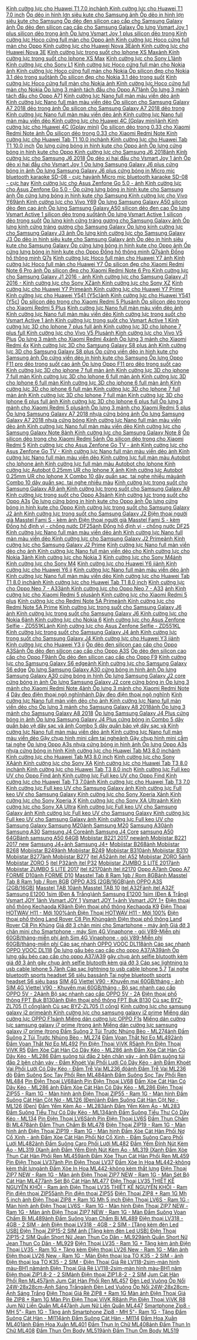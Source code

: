  [Kính cường lực cho Huawei T1 7.0 inch](https://xasaxa.com/v1/pd/mieng-dan-man-hinh-dien-thoai-kinh-cuong-luc-cho-huawei-t1-70-inch/14014)[ảnh Kính cường lực cho Huawei T1 7.0 inch](https://xasaxa.com/v1/storage/mieng-dan-man-hinh-dien-thoai/kinh-cuong-luc-cho-huawei-t1-70-inch.jpg) [Ốp dẻo in hình lợn siêu kute cho Samsung ](https://xasaxa.com/v1/pd/op-lung-bao-da-dien-thoai-op-deo-in-hinh-lon-sieu-kute-cho-samsung/14013)[ảnh Ốp dẻo in hình lợn siêu kute cho Samsung ](https://xasaxa.com/v1/storage/op-lung-bao-da-dien-thoai/op-deo-in-hinh-lon-sieu-kute-cho-samsung.jpg) [Ốp dẻo đen silicon cao cấp cho Samsung Galaxy ](https://xasaxa.com/v1/pd/op-lung-bao-da-dien-thoai-op-deo-den-silicon-cao-cap-cho-samsung-galaxy/14012)[ảnh Ốp dẻo đen silicon cao cấp cho Samsung Galaxy ](https://xasaxa.com/v1/storage/op-lung-bao-da-dien-thoai/op-deo-den-silicon-cao-cap-cho-samsung-galaxy.jpg) [Ốp lưng Vsmart Joy 1 plus silicon dẻo trong ](https://xasaxa.com/v1/pd/op-lung-bao-da-dien-thoai-op-lung-vsmart-joy-1-plus-silicon-deo-trong/14011)[ảnh Ốp lưng Vsmart Joy 1 plus silicon dẻo trong ](https://xasaxa.com/v1/storage/op-lung-bao-da-dien-thoai/op-lung-vsmart-joy-1-plus-silicon-deo-trong.jpg) [Kính cường lực Hoco cứng full màn cho Oppo ](https://xasaxa.com/v1/pd/mieng-dan-man-hinh-dien-thoai-kinh-cuong-luc-hoco-cung-full-man-cho-oppo/14010)[ảnh Kính cường lực Hoco cứng full màn cho Oppo ](https://xasaxa.com/v1/storage/mieng-dan-man-hinh-dien-thoai/kinh-cuong-luc-hoco-cung-full-man-cho-oppo.jpg) [Kính cường lực cho Huawei Nova 3E](https://xasaxa.com/v1/pd/mieng-dan-man-hinh-dien-thoai-kinh-cuong-luc-cho-huawei-nova-3e/14009)[ảnh Kính cường lực cho Huawei Nova 3E](https://xasaxa.com/v1/storage/mieng-dan-man-hinh-dien-thoai/kinh-cuong-luc-cho-huawei-nova-3e.jpg) [Kính cường lực trong suốt cho Iphone XS Max](https://xasaxa.com/v1/pd/mieng-dan-man-hinh-dien-thoai-kinh-cuong-luc-trong-suot-cho-iphone-xs-max/14008)[ảnh Kính cường lực trong suốt cho Iphone XS Max](https://xasaxa.com/v1/storage/mieng-dan-man-hinh-dien-thoai/kinh-cuong-luc-trong-suot-cho-iphone-xs-max.jpg) [Kính cường lực cho Sony L1](https://xasaxa.com/v1/pd/mieng-dan-man-hinh-dien-thoai-kinh-cuong-luc-cho-sony-l1/14007)[ảnh Kính cường lực cho Sony L1](https://xasaxa.com/v1/storage/mieng-dan-man-hinh-dien-thoai/kinh-cuong-luc-cho-sony-l1.jpg) [Kính cường lực Hoco cứng full màn cho Nokia ](https://xasaxa.com/v1/pd/mieng-dan-man-hinh-dien-thoai-kinh-cuong-luc-hoco-cung-full-man-cho-nokia/14006)[ảnh Kính cường lực Hoco cứng full màn cho Nokia ](https://xasaxa.com/v1/storage/mieng-dan-man-hinh-dien-thoai/jtYD_kinh-cuong-luc-hoco-cung-full-man-cho-nokia.jpg) [Ốp silicon đẹp cho Nokia 3.1 dẻo trong suốt](https://xasaxa.com/v1/pd/op-lung-bao-da-dien-thoai-op-silicon-dep-cho-nokia-31-deo-trong-suot/14005)[ảnh Ốp silicon đẹp cho Nokia 3.1 dẻo trong suốt](https://xasaxa.com/v1/storage/op-lung-bao-da-dien-thoai/op-silicon-dep-cho-nokia-31-deo-trong-suot.jpg) [Kính cường lực Hoco cứng full màn cho Nokia ](https://xasaxa.com/v1/pd/mieng-dan-man-hinh-dien-thoai-kinh-cuong-luc-hoco-cung-full-man-cho-nokia/14004)[ảnh Kính cường lực Hoco cứng full màn cho Nokia ](https://xasaxa.com/v1/storage/mieng-dan-man-hinh-dien-thoai/kinh-cuong-luc-hoco-cung-full-man-cho-nokia.jpg) [Ốp lưng 3 mảnh tách đầu cho Oppo A71](https://xasaxa.com/v1/pd/op-lung-bao-da-dien-thoai-op-lung-3-manh-tach-dau-cho-oppo-a71/14003)[ảnh Ốp lưng 3 mảnh tách đầu cho Oppo A71](https://xasaxa.com/v1/storage/op-lung-bao-da-dien-thoai/op-lung-3-manh-tach-dau-cho-oppo-a71.jpg) [Kính cường lực Nano full màn màu viền dẻo ](https://xasaxa.com/v1/pd/mieng-dan-man-hinh-dien-thoai-kinh-cuong-luc-nano-full-man-mau-vien-deo/14002)[ảnh Kính cường lực Nano full màn màu viền dẻo ](https://xasaxa.com/v1/storage/mieng-dan-man-hinh-dien-thoai/rSZm_kinh-cuong-luc-nano-full-man-mau-vien-deo.jpg) [Ốp silicon cho Samsung Galaxy A7 2018 dẻo trong ](https://xasaxa.com/v1/pd/op-lung-bao-da-dien-thoai-op-silicon-cho-samsung-galaxy-a7-2018-deo-trong/14001)[ảnh Ốp silicon cho Samsung Galaxy A7 2018 dẻo trong ](https://xasaxa.com/v1/storage/op-lung-bao-da-dien-thoai/op-silicon-cho-samsung-galaxy-a7-2018-deo-trong.jpg) [Kính cường lực Nano full màn màu viền dẻo ](https://xasaxa.com/v1/pd/mieng-dan-man-hinh-dien-thoai-kinh-cuong-luc-nano-full-man-mau-vien-deo/14000)[ảnh Kính cường lực Nano full màn màu viền dẻo ](https://xasaxa.com/v1/storage/mieng-dan-man-hinh-dien-thoai/LEoY_kinh-cuong-luc-nano-full-man-mau-vien-deo.jpg) [Kính cường lực cho Huawei 4C (Gplay mini)](https://xasaxa.com/v1/pd/mieng-dan-man-hinh-dien-thoai-kinh-cuong-luc-cho-huawei-4c-gplay-mini/13999)[ảnh Kính cường lực cho Huawei 4C (Gplay mini)](https://xasaxa.com/v1/storage/mieng-dan-man-hinh-dien-thoai/kinh-cuong-luc-cho-huawei-4c-gplay-mini.jpg) [Ốp silicon dẻo trong 0.33 cho Xiaomi Redmi Note ](https://xasaxa.com/v1/pd/op-lung-bao-da-dien-thoai-op-silicon-deo-trong-033-cho-xiaomi-redmi-note/13998)[ảnh Ốp silicon dẻo trong 0.33 cho Xiaomi Redmi Note ](https://xasaxa.com/v1/storage/op-lung-bao-da-dien-thoai/op-silicon-deo-trong-033-cho-xiaomi-redmi-note.jpg) [Kính cường lực cho Huawei Tab T1 10.0 inch](https://xasaxa.com/v1/pd/mieng-dan-man-hinh-dien-thoai-kinh-cuong-luc-cho-huawei-tab-t1-100-inch/13997)[ảnh Kính cường lực cho Huawei Tab T1 10.0 inch](https://xasaxa.com/v1/storage/mieng-dan-man-hinh-dien-thoai/kinh-cuong-luc-cho-huawei-tab-t1-100-inch.jpg) [Ốp lưng cứng bóng in hình kute cho Oppo ](https://xasaxa.com/v1/pd/op-lung-bao-da-dien-thoai-op-lung-cung-bong-in-hinh-kute-cho-oppo/13996)[ảnh Ốp lưng cứng bóng in hình kute cho Oppo ](https://xasaxa.com/v1/storage/op-lung-bao-da-dien-thoai/Fp4t_op-lung-cung-bong-in-hinh-kute-cho-oppo.jpg) [Kính cường lực cho Samsung J6 2018](https://xasaxa.com/v1/pd/mieng-dan-man-hinh-dien-thoai-kinh-cuong-luc-cho-samsung-j6-2018/13995)[ảnh Kính cường lực cho Samsung J6 2018](https://xasaxa.com/v1/storage/mieng-dan-man-hinh-dien-thoai/kinh-cuong-luc-cho-samsung-j6-2018.jpg) [Ốp dẻo xi hai đầu cho Vsmart Joy 1 ](https://xasaxa.com/v1/pd/op-lung-bao-da-dien-thoai-op-deo-xi-hai-dau-cho-vsmart-joy-1/13994)[ảnh Ốp dẻo xi hai đầu cho Vsmart Joy 1 ](https://xasaxa.com/v1/storage/op-lung-bao-da-dien-thoai/op-deo-xi-hai-dau-cho-vsmart-joy-1.jpg) [Ốp lưng Samsung Galaxy J6 plus cứng bóng in ](https://xasaxa.com/v1/pd/op-lung-bao-da-dien-thoai-op-lung-samsung-galaxy-j6-plus-cung-bong-in/13993)[ảnh Ốp lưng Samsung Galaxy J6 plus cứng bóng in ](https://xasaxa.com/v1/storage/op-lung-bao-da-dien-thoai/op-lung-samsung-galaxy-j6-plus-cung-bong-in.jpg) [Micro mic bluetooth karaoke SD-08 - cực hay](https://xasaxa.com/v1/pd/micro-micro-mic-bluetooth-karaoke-sd-08-cuc-hay/13992)[ảnh Micro mic bluetooth karaoke SD-08 - cực hay](https://xasaxa.com/v1/storage/micro-phones/micro-mic-bluetooth-karaoke-sd-08-cuc-hay.jpg) [Kính cường lực cho Asus Zenfone Go 5.0 - ](https://xasaxa.com/v1/pd/mieng-dan-man-hinh-dien-thoai-kinh-cuong-luc-cho-asus-zenfone-go-50/13991)[ảnh Kính cường lực cho Asus Zenfone Go 5.0 - ](https://xasaxa.com/v1/storage/mieng-dan-man-hinh-dien-thoai/kinh-cuong-luc-cho-asus-zenfone-go-50.jpg) [Ốp cứng lưng bóng in hình kute cho Samsung ](https://xasaxa.com/v1/pd/op-lung-bao-da-dien-thoai-op-cung-lung-bong-in-hinh-kute-cho-samsung/13990)[ảnh Ốp cứng lưng bóng in hình kute cho Samsung ](https://xasaxa.com/v1/storage/op-lung-bao-da-dien-thoai/op-cung-lung-bong-in-hinh-kute-cho-samsung.jpg) [Kính cường lực cho Vivo Y69](https://xasaxa.com/v1/pd/mieng-dan-man-hinh-dien-thoai-kinh-cuong-luc-cho-vivo-y69/13989)[ảnh Kính cường lực cho Vivo Y69](https://xasaxa.com/v1/storage/mieng-dan-man-hinh-dien-thoai/kinh-cuong-luc-cho-vivo-y69.jpg) [Ốp lưng Samsung Galaxy A50 silicon dẻo đen cao ](https://xasaxa.com/v1/pd/op-lung-bao-da-dien-thoai-op-lung-samsung-galaxy-a50-silicon-deo-den-cao/13988)[ảnh Ốp lưng Samsung Galaxy A50 silicon dẻo đen cao ](https://xasaxa.com/v1/storage/op-lung-bao-da-dien-thoai/op-lung-samsung-galaxy-a50-silicon-deo-den-cao.jpg) [Ốp lưng Vsmart Active 1 silicon dẻo trong suốt](https://xasaxa.com/v1/pd/op-lung-bao-da-dien-thoai-op-lung-vsmart-active-1-silicon-deo-trong-suot/13987)[ảnh Ốp lưng Vsmart Active 1 silicon dẻo trong suốt](https://xasaxa.com/v1/storage/op-lung-bao-da-dien-thoai/op-lung-vsmart-active-1-silicon-deo-trong-suot.jpg) [Ốp lưng kính cứng tráng gương cho Samsung Galaxy ](https://xasaxa.com/v1/pd/op-lung-bao-da-dien-thoai-op-lung-kinh-cung-trang-guong-cho-samsung-galaxy/13986)[ảnh Ốp lưng kính cứng tráng gương cho Samsung Galaxy ](https://xasaxa.com/v1/storage/op-lung-bao-da-dien-thoai/op-lung-kinh-cung-trang-guong-cho-samsung-galaxy.jpg) [Ốp lưng kính cường lực cho Samsung Galaxy J3 ](https://xasaxa.com/v1/pd/op-lung-bao-da-dien-thoai-op-lung-kinh-cuong-luc-cho-samsung-galaxy-j3/13985)[ảnh Ốp lưng kính cường lực cho Samsung Galaxy J3 ](https://xasaxa.com/v1/storage/op-lung-bao-da-dien-thoai/op-lung-kinh-cuong-luc-cho-samsung-galaxy-j3.jpg) [Ốp dẻo in hình siêu kute cho Samsung Galaxy ](https://xasaxa.com/v1/pd/op-lung-bao-da-dien-thoai-op-deo-in-hinh-sieu-kute-cho-samsung-galaxy/13984)[ảnh Ốp dẻo in hình siêu kute cho Samsung Galaxy ](https://xasaxa.com/v1/storage/op-lung-bao-da-dien-thoai/op-deo-in-hinh-sieu-kute-cho-samsung-galaxy.jpg) [Ốp cứng lưng bóng in hình kute cho Oppo ](https://xasaxa.com/v1/pd/op-lung-bao-da-dien-thoai-op-cung-lung-bong-in-hinh-kute-cho-oppo/13983)[ảnh Ốp cứng lưng bóng in hình kute cho Oppo ](https://xasaxa.com/v1/storage/op-lung-bao-da-dien-thoai/op-cung-lung-bong-in-hinh-kute-cho-oppo.jpg) [Đồng hồ thông minh Q7s](https://xasaxa.com/v1/pd/day-deo-dong-ho-thong-minh-q7s/13982)[ảnh Đồng hồ thông minh Q7s](https://xasaxa.com/v1/storage/day-deo-dong-ho-thong-minh/dong-ho-thong-minh-q7s.jpg) [Kính cường lực Hoco full màn cho Huawei Y7 ](https://xasaxa.com/v1/pd/mieng-dan-man-hinh-dien-thoai-kinh-cuong-luc-hoco-full-man-cho-huawei-y7/13981)[ảnh Kính cường lực Hoco full màn cho Huawei Y7 ](https://xasaxa.com/v1/storage/mieng-dan-man-hinh-dien-thoai/kinh-cuong-luc-hoco-full-man-cho-huawei-y7.jpg) [Ốp silicon đẹp cho Xiaomi Redmi Note 6 Pro ](https://xasaxa.com/v1/pd/op-lung-bao-da-dien-thoai-op-silicon-dep-cho-xiaomi-redmi-note-6-pro/13980)[ảnh Ốp silicon đẹp cho Xiaomi Redmi Note 6 Pro ](https://xasaxa.com/v1/storage/op-lung-bao-da-dien-thoai/op-silicon-dep-cho-xiaomi-redmi-note-6-pro.jpg) [Kính cường lực cho Samsung Galaxy J1 2016 - ](https://xasaxa.com/v1/pd/mieng-dan-man-hinh-dien-thoai-kinh-cuong-luc-cho-samsung-galaxy-j1-2016/13979)[ảnh Kính cường lực cho Samsung Galaxy J1 2016 - ](https://xasaxa.com/v1/storage/mieng-dan-man-hinh-dien-thoai/kinh-cuong-luc-cho-samsung-galaxy-j1-2016.jpg) [Kính cường lực cho Sony XZ](https://xasaxa.com/v1/pd/mieng-dan-man-hinh-dien-thoai-kinh-cuong-luc-cho-sony-xz/13978)[ảnh Kính cường lực cho Sony XZ](https://xasaxa.com/v1/storage/mieng-dan-man-hinh-dien-thoai/kinh-cuong-luc-cho-sony-xz.jpg) [Kính cường lực cho Huawei Y7 Prime](https://xasaxa.com/v1/pd/mieng-dan-man-hinh-dien-thoai-kinh-cuong-luc-cho-huawei-y7-prime/13977)[ảnh Kính cường lực cho Huawei Y7 Prime](https://xasaxa.com/v1/storage/mieng-dan-man-hinh-dien-thoai/kinh-cuong-luc-cho-huawei-y7-prime.jpg) [Kính cường lực cho Huawei Y541 (Y5c)](https://xasaxa.com/v1/pd/mieng-dan-man-hinh-dien-thoai-kinh-cuong-luc-cho-huawei-y541-y5c/13976)[ảnh Kính cường lực cho Huawei Y541 (Y5c)](https://xasaxa.com/v1/storage/mieng-dan-man-hinh-dien-thoai/kinh-cuong-luc-cho-huawei-y541-y5c.jpg) [Ốp silicon dẻo trong cho Xiaomi Redmi 5 Plus](https://xasaxa.com/v1/pd/op-lung-bao-da-dien-thoai-op-silicon-deo-trong-cho-xiaomi-redmi-5-plus/13975)[ảnh Ốp silicon dẻo trong cho Xiaomi Redmi 5 Plus](https://xasaxa.com/v1/storage/op-lung-bao-da-dien-thoai/op-silicon-deo-trong-cho-xiaomi-redmi-5-plus.jpg) [Kính cường lực Nano full màn màu viền dẻo ](https://xasaxa.com/v1/pd/mieng-dan-man-hinh-dien-thoai-kinh-cuong-luc-nano-full-man-mau-vien-deo/13974)[ảnh Kính cường lực Nano full màn màu viền dẻo ](https://xasaxa.com/v1/storage/mieng-dan-man-hinh-dien-thoai/ZeFy_kinh-cuong-luc-nano-full-man-mau-vien-deo.jpg) [Kính cường lực trong suốt cho Vsmart Active 1 ](https://xasaxa.com/v1/pd/mieng-dan-man-hinh-dien-thoai-kinh-cuong-luc-trong-suot-cho-vsmart-active-1/13973)[ảnh Kính cường lực trong suốt cho Vsmart Active 1 ](https://xasaxa.com/v1/storage/mieng-dan-man-hinh-dien-thoai/kinh-cuong-luc-trong-suot-cho-vsmart-active-1.jpg) [Kính cường lực 3D cho Iphone 7 plus full ](https://xasaxa.com/v1/pd/mieng-dan-man-hinh-dien-thoai-kinh-cuong-luc-3d-cho-iphone-7-plus-full/13972)[ảnh Kính cường lực 3D cho Iphone 7 plus full ](https://xasaxa.com/v1/storage/mieng-dan-man-hinh-dien-thoai/kinh-cuong-luc-3d-cho-iphone-7-plus-full.jpg) [Kính cường lực cho Vivo V5 Plus](https://xasaxa.com/v1/pd/mieng-dan-man-hinh-dien-thoai-kinh-cuong-luc-cho-vivo-v5-plus/13971)[ảnh Kính cường lực cho Vivo V5 Plus](https://xasaxa.com/v1/storage/mieng-dan-man-hinh-dien-thoai/kinh-cuong-luc-cho-vivo-v5-plus.jpg) [Ốp lưng 3 mảnh cho Xiaomi Redmi 4x](https://xasaxa.com/v1/pd/op-lung-bao-da-dien-thoai-op-lung-3-manh-cho-xiaomi-redmi-4x/13970)[ảnh Ốp lưng 3 mảnh cho Xiaomi Redmi 4x](https://xasaxa.com/v1/storage/op-lung-bao-da-dien-thoai/op-lung-3-manh-cho-xiaomi-redmi-4x.jpg) [Kính cường lực 3D cho Samsung Galaxy S8 plus ](https://xasaxa.com/v1/pd/mieng-dan-man-hinh-dien-thoai-kinh-cuong-luc-3d-cho-samsung-galaxy-s8-plus/13969)[ảnh Kính cường lực 3D cho Samsung Galaxy S8 plus ](https://xasaxa.com/v1/storage/mieng-dan-man-hinh-dien-thoai/kinh-cuong-luc-3d-cho-samsung-galaxy-s8-plus.jpg) [Ốp cứng viền dẻo in hình kute cho Samsung ](https://xasaxa.com/v1/pd/op-lung-bao-da-dien-thoai-op-cung-vien-deo-in-hinh-kute-cho-samsung/13968)[ảnh Ốp cứng viền dẻo in hình kute cho Samsung ](https://xasaxa.com/v1/storage/op-lung-bao-da-dien-thoai/op-cung-vien-deo-in-hinh-kute-cho-samsung.jpg) [Ốp lưng Oppo F11 pro dẻo trong suốt cao ](https://xasaxa.com/v1/pd/op-lung-bao-da-dien-thoai-op-lung-oppo-f11-pro-deo-trong-suot-cao/13967)[ảnh Ốp lưng Oppo F11 pro dẻo trong suốt cao ](https://xasaxa.com/v1/storage/op-lung-bao-da-dien-thoai/op-lung-oppo-f11-pro-deo-trong-suot-cao.jpg) [Kính cường lực 3D cho iphone 7 full màn ](https://xasaxa.com/v1/pd/mieng-dan-man-hinh-dien-thoai-kinh-cuong-luc-3d-cho-iphone-7-full-man/13966)[ảnh Kính cường lực 3D cho iphone 7 full màn ](https://xasaxa.com/v1/storage/mieng-dan-man-hinh-dien-thoai/fbCw_kinh-cuong-luc-3d-cho-iphone-7-full-man.jpg) [Kính cường lực 3D cho Iphone 6 full màn ](https://xasaxa.com/v1/pd/mieng-dan-man-hinh-dien-thoai-kinh-cuong-luc-3d-cho-iphone-6-full-man/13965)[ảnh Kính cường lực 3D cho Iphone 6 full màn ](https://xasaxa.com/v1/storage/mieng-dan-man-hinh-dien-thoai/jDXR_kinh-cuong-luc-3d-cho-iphone-6-full-man.jpg) [Kính cường lực 3D cho iphone 6 full màn ](https://xasaxa.com/v1/pd/mieng-dan-man-hinh-dien-thoai-kinh-cuong-luc-3d-cho-iphone-6-full-man/13964)[ảnh Kính cường lực 3D cho iphone 6 full màn ](https://xasaxa.com/v1/storage/mieng-dan-man-hinh-dien-thoai/kinh-cuong-luc-3d-cho-iphone-6-full-man.jpg) [Kính cường lực 3D cho Iphone 7 full màn ](https://xasaxa.com/v1/pd/mieng-dan-man-hinh-dien-thoai-kinh-cuong-luc-3d-cho-iphone-7-full-man/13963)[ảnh Kính cường lực 3D cho Iphone 7 full màn ](https://xasaxa.com/v1/storage/mieng-dan-man-hinh-dien-thoai/kinh-cuong-luc-3d-cho-iphone-7-full-man.jpg) [Kính cường lực 3D cho Iphone 6 plus full ](https://xasaxa.com/v1/pd/mieng-dan-man-hinh-dien-thoai-kinh-cuong-luc-3d-cho-iphone-6-plus-full/13962)[ảnh Kính cường lực 3D cho Iphone 6 plus full ](https://xasaxa.com/v1/storage/mieng-dan-man-hinh-dien-thoai/kinh-cuong-luc-3d-cho-iphone-6-plus-full.jpg) [Ốp lưng 3 mảnh cho Xiaomi Redmi 5 plus](https://xasaxa.com/v1/pd/op-lung-bao-da-dien-thoai-op-lung-3-manh-cho-xiaomi-redmi-5-plus/13961)[ảnh Ốp lưng 3 mảnh cho Xiaomi Redmi 5 plus](https://xasaxa.com/v1/storage/op-lung-bao-da-dien-thoai/op-lung-3-manh-cho-xiaomi-redmi-5-plus.jpg) [Ốp lưng Samsung Galaxy A7 2018 nhựa cứng bóng ](https://xasaxa.com/v1/pd/op-lung-bao-da-dien-thoai-op-lung-samsung-galaxy-a7-2018-nhua-cung-bong/13960)[ảnh Ốp lưng Samsung Galaxy A7 2018 nhựa cứng bóng ](https://xasaxa.com/v1/storage/op-lung-bao-da-dien-thoai/op-lung-samsung-galaxy-a7-2018-nhua-cung-bong.jpg) [Kính cường lực Nano full màn màu viền dẻo ](https://xasaxa.com/v1/pd/mieng-dan-man-hinh-dien-thoai-kinh-cuong-luc-nano-full-man-mau-vien-deo/13959)[ảnh Kính cường lực Nano full màn màu viền dẻo ](https://xasaxa.com/v1/storage/mieng-dan-man-hinh-dien-thoai/6GI2_kinh-cuong-luc-nano-full-man-mau-vien-deo.jpg) [Kính cường lực cho Samsung Galaxy Note 8](https://xasaxa.com/v1/pd/mieng-dan-man-hinh-dien-thoai-kinh-cuong-luc-cho-samsung-galaxy-note-8/13958)[ảnh Kính cường lực cho Samsung Galaxy Note 8](https://xasaxa.com/v1/storage/mieng-dan-man-hinh-dien-thoai/kinh-cuong-luc-cho-samsung-galaxy-note-8.jpg) [Ốp silicon dẻo trong cho Xiaomi Redmi 5](https://xasaxa.com/v1/pd/op-lung-bao-da-dien-thoai-op-silicon-deo-trong-cho-xiaomi-redmi-5/13957)[ảnh Ốp silicon dẻo trong cho Xiaomi Redmi 5](https://xasaxa.com/v1/storage/op-lung-bao-da-dien-thoai/op-silicon-deo-trong-cho-xiaomi-redmi-5.jpg) [Kính cường lực cho Asus Zenfone Go TV - ](https://xasaxa.com/v1/pd/mieng-dan-man-hinh-dien-thoai-kinh-cuong-luc-cho-asus-zenfone-go-tv/13956)[ảnh Kính cường lực cho Asus Zenfone Go TV - ](https://xasaxa.com/v1/storage/mieng-dan-man-hinh-dien-thoai/kinh-cuong-luc-cho-asus-zenfone-go-tv.jpg) [Kính cường lực Nano full màn màu viền dẻo ](https://xasaxa.com/v1/pd/mieng-dan-man-hinh-dien-thoai-kinh-cuong-luc-nano-full-man-mau-vien-deo/13955)[ảnh Kính cường lực Nano full màn màu viền dẻo ](https://xasaxa.com/v1/storage/mieng-dan-man-hinh-dien-thoai/WBqh_kinh-cuong-luc-nano-full-man-mau-vien-deo.jpg) [Kính cường lực full màn màu Autobot cho Iphone ](https://xasaxa.com/v1/pd/mieng-dan-man-hinh-dien-thoai-kinh-cuong-luc-full-man-mau-autobot-cho-iphone/13954)[ảnh Kính cường lực full màn màu Autobot cho Iphone ](https://xasaxa.com/v1/storage/mieng-dan-man-hinh-dien-thoai/kinh-cuong-luc-full-man-mau-autobot-cho-iphone.jpg) [Kính cường lực Autobot 0.25mm UR cho Iphone X ](https://xasaxa.com/v1/pd/mieng-dan-man-hinh-dien-thoai-kinh-cuong-luc-autobot-025mm-ur-cho-iphone-x/13953)[ảnh Kính cường lực Autobot 0.25mm UR cho Iphone X ](https://xasaxa.com/v1/storage/mieng-dan-man-hinh-dien-thoai/kinh-cuong-luc-autobot-025mm-ur-cho-iphone-x.jpg) [Combo 10 dây quấn sạc, tai nghe nhiều màu](https://xasaxa.com/v1/pd/phu-kien-khac-combo-10-day-quan-sac-tai-nghe-nhieu-mau/13952)[ảnh Combo 10 dây quấn sạc, tai nghe nhiều màu](https://xasaxa.com/v1/storage/phu-kien-dien-thoai-khac/combo-10-day-quan-sac-tai-nghe-nhieu-mau.jpg) [Kính cường lực trong suốt cho Samsung Galaxy A9 ](https://xasaxa.com/v1/pd/mieng-dan-man-hinh-dien-thoai-kinh-cuong-luc-trong-suot-cho-samsung-galaxy-a9/13951)[ảnh Kính cường lực trong suốt cho Samsung Galaxy A9 ](https://xasaxa.com/v1/storage/mieng-dan-man-hinh-dien-thoai/kinh-cuong-luc-trong-suot-cho-samsung-galaxy-a9.jpg) [Kính cường lực trong suốt cho Oppo A3s](https://xasaxa.com/v1/pd/mieng-dan-man-hinh-dien-thoai-kinh-cuong-luc-trong-suot-cho-oppo-a3s/13950)[ảnh Kính cường lực trong suốt cho Oppo A3s](https://xasaxa.com/v1/storage/mieng-dan-man-hinh-dien-thoai/kinh-cuong-luc-trong-suot-cho-oppo-a3s.jpg) [Ốp lưng cứng bóng in hình kute cho Oppo ](https://xasaxa.com/v1/pd/op-lung-bao-da-dien-thoai-op-lung-cung-bong-in-hinh-kute-cho-oppo/13949)[ảnh Ốp lưng cứng bóng in hình kute cho Oppo ](https://xasaxa.com/v1/storage/op-lung-bao-da-dien-thoai/op-lung-cung-bong-in-hinh-kute-cho-oppo.jpg) [Kính cường lực trong suốt cho Samsung Galaxy J2 ](https://xasaxa.com/v1/pd/mieng-dan-man-hinh-dien-thoai-kinh-cuong-luc-trong-suot-cho-samsung-galaxy-j2/13948)[ảnh Kính cường lực trong suốt cho Samsung Galaxy J2 ](https://xasaxa.com/v1/storage/mieng-dan-man-hinh-dien-thoai/kinh-cuong-luc-trong-suot-cho-samsung-galaxy-j2.jpg) [Điện thoại người già Masstel Fami S - kèm ](https://xasaxa.com/v1/pd/dien-thoai-di-dong-dien-thoai-nguoi-gia-masstel-fami-s-kem/13947)[ảnh Điện thoại người già Masstel Fami S - kèm ](https://xasaxa.com/v1/storage/dien-thoai-di-dong/dien-thoai-nguoi-gia-masstel-fami-s-kem.jpg) [Đồng hồ định vị - chống nước DF25](https://xasaxa.com/v1/pd/day-deo-dong-ho-dinh-vi-chong-nuoc-df25/13946)[ảnh Đồng hồ định vị - chống nước DF25](https://xasaxa.com/v1/storage/day-deo-dong-ho-thong-minh/dong-ho-dinh-vi-chong-nuoc-df25.jpg) [Kính cường lực Nano full màn màu viền dẻo ](https://xasaxa.com/v1/pd/mieng-dan-man-hinh-dien-thoai-kinh-cuong-luc-nano-full-man-mau-vien-deo/13945)[ảnh Kính cường lực Nano full màn màu viền dẻo ](https://xasaxa.com/v1/storage/mieng-dan-man-hinh-dien-thoai/EmZz_kinh-cuong-luc-nano-full-man-mau-vien-deo.jpg) [Kính cường lực cho Samsung Galaxy J2 Prime](https://xasaxa.com/v1/pd/mieng-dan-man-hinh-dien-thoai-kinh-cuong-luc-cho-samsung-galaxy-j2-prime/13944)[ảnh Kính cường lực cho Samsung Galaxy J2 Prime](https://xasaxa.com/v1/storage/mieng-dan-man-hinh-dien-thoai/ZoQF_kinh-cuong-luc-cho-samsung-galaxy-j2-prime.jpg) [Kính cường lực Nano full màn viền dẻo cho ](https://xasaxa.com/v1/pd/mieng-dan-man-hinh-dien-thoai-kinh-cuong-luc-nano-full-man-vien-deo-cho/13943)[ảnh Kính cường lực Nano full màn viền dẻo cho ](https://xasaxa.com/v1/storage/mieng-dan-man-hinh-dien-thoai/5YbJ_kinh-cuong-luc-nano-full-man-vien-deo-cho.jpg) [Kính cường lực cho Nokia 3](https://xasaxa.com/v1/pd/mieng-dan-man-hinh-dien-thoai-kinh-cuong-luc-cho-nokia-3/13942)[ảnh Kính cường lực cho Nokia 3](https://xasaxa.com/v1/storage/mieng-dan-man-hinh-dien-thoai/kinh-cuong-luc-cho-nokia-3.jpg) [Kính cường lực cho Sony M4](https://xasaxa.com/v1/pd/mieng-dan-man-hinh-dien-thoai-kinh-cuong-luc-cho-sony-m4/13941)[ảnh Kính cường lực cho Sony M4](https://xasaxa.com/v1/storage/mieng-dan-man-hinh-dien-thoai/kinh-cuong-luc-cho-sony-m4.jpg) [Kính cường lực cho Huawei Y6 ii](https://xasaxa.com/v1/pd/mieng-dan-man-hinh-dien-thoai-kinh-cuong-luc-cho-huawei-y6-ii/13940)[ảnh Kính cường lực cho Huawei Y6 ii](https://xasaxa.com/v1/storage/mieng-dan-man-hinh-dien-thoai/kinh-cuong-luc-cho-huawei-y6-ii.jpg) [Kính cường lực Nano full màn màu viền dẻo ](https://xasaxa.com/v1/pd/mieng-dan-man-hinh-dien-thoai-kinh-cuong-luc-nano-full-man-mau-vien-deo/13939)[ảnh Kính cường lực Nano full màn màu viền dẻo ](https://xasaxa.com/v1/storage/mieng-dan-man-hinh-dien-thoai/MaYs_kinh-cuong-luc-nano-full-man-mau-vien-deo.jpg) [Kính cường lực cho Huawei Tab T1 8.0 inch](https://xasaxa.com/v1/pd/mieng-dan-man-hinh-dien-thoai-kinh-cuong-luc-cho-huawei-tab-t1-80-inch/13938)[ảnh Kính cường lực cho Huawei Tab T1 8.0 inch](https://xasaxa.com/v1/storage/mieng-dan-man-hinh-dien-thoai/kinh-cuong-luc-cho-huawei-tab-t1-80-inch.jpg) [Kính cường lực cho Oppo Neo 7 - A33](https://xasaxa.com/v1/pd/mieng-dan-man-hinh-dien-thoai-kinh-cuong-luc-cho-oppo-neo-7-a33/13937)[ảnh Kính cường lực cho Oppo Neo 7 - A33](https://xasaxa.com/v1/storage/mieng-dan-man-hinh-dien-thoai/kinh-cuong-luc-cho-oppo-neo-7-a33.jpg) [](https://xasaxa.com/v1/pd/op-lung-bao-da-dien-thoai/13936)[ảnh ](https://xasaxa.com/v1/storage/op-lung-bao-da-dien-thoai/XI6x_.jpg) [Kính cường lực cho Xiaomi Redmi 5 plus](https://xasaxa.com/v1/pd/mieng-dan-man-hinh-dien-thoai-kinh-cuong-luc-cho-xiaomi-redmi-5-plus/13935)[ảnh Kính cường lực cho Xiaomi Redmi 5 plus](https://xasaxa.com/v1/storage/mieng-dan-man-hinh-dien-thoai/kinh-cuong-luc-cho-xiaomi-redmi-5-plus.jpg) [Kính cường lực cho Redmi Note 5A Prime](https://xasaxa.com/v1/pd/mieng-dan-man-hinh-dien-thoai-kinh-cuong-luc-cho-redmi-note-5a-prime/13934)[ảnh Kính cường lực cho Redmi Note 5A Prime](https://xasaxa.com/v1/storage/mieng-dan-man-hinh-dien-thoai/kinh-cuong-luc-cho-redmi-note-5a-prime.jpg) [Kính cường lực trong suốt cho Samsung Galaxy J6 ](https://xasaxa.com/v1/pd/mieng-dan-man-hinh-dien-thoai-kinh-cuong-luc-trong-suot-cho-samsung-galaxy-j6/13933)[ảnh Kính cường lực trong suốt cho Samsung Galaxy J6 ](https://xasaxa.com/v1/storage/mieng-dan-man-hinh-dien-thoai/kinh-cuong-luc-trong-suot-cho-samsung-galaxy-j6.jpg) [Kính cường lực cho Nokia 6](https://xasaxa.com/v1/pd/mieng-dan-man-hinh-dien-thoai-kinh-cuong-luc-cho-nokia-6/13932)[ảnh Kính cường lực cho Nokia 6](https://xasaxa.com/v1/storage/mieng-dan-man-hinh-dien-thoai/kinh-cuong-luc-cho-nokia-6.jpg) [Kính cường lực cho Asus Zenfone Selfie - ZD551KL](https://xasaxa.com/v1/pd/mieng-dan-man-hinh-dien-thoai-kinh-cuong-luc-cho-asus-zenfone-selfie-zd551kl/13931)[ảnh Kính cường lực cho Asus Zenfone Selfie - ZD551KL](https://xasaxa.com/v1/storage/mieng-dan-man-hinh-dien-thoai/kinh-cuong-luc-cho-asus-zenfone-selfie-zd551kl.jpg) [Kính cường lực trong suốt cho Samsung Galaxy J4 ](https://xasaxa.com/v1/pd/mieng-dan-man-hinh-dien-thoai-kinh-cuong-luc-trong-suot-cho-samsung-galaxy-j4/13930)[ảnh Kính cường lực trong suốt cho Samsung Galaxy J4 ](https://xasaxa.com/v1/storage/mieng-dan-man-hinh-dien-thoai/kinh-cuong-luc-trong-suot-cho-samsung-galaxy-j4.jpg) [Kính cường lực cho Huawei Y3 ii](https://xasaxa.com/v1/pd/mieng-dan-man-hinh-dien-thoai-kinh-cuong-luc-cho-huawei-y3-ii/13929)[ảnh Kính cường lực cho Huawei Y3 ii](https://xasaxa.com/v1/storage/mieng-dan-man-hinh-dien-thoai/kinh-cuong-luc-cho-huawei-y3-ii.jpg) [Ốp dẻo đen silicon cao cấp cho Oppo A3S](https://xasaxa.com/v1/pd/op-lung-bao-da-dien-thoai-op-deo-den-silicon-cao-cap-cho-oppo-a3s/13928)[ảnh Ốp dẻo đen silicon cao cấp cho Oppo A3S](https://xasaxa.com/v1/storage/op-lung-bao-da-dien-thoai/op-deo-den-silicon-cao-cap-cho-oppo-a3s.jpg) [Ốp dẻo đen silicon cao cấp cho Oppo F9](https://xasaxa.com/v1/pd/op-lung-bao-da-dien-thoai-op-deo-den-silicon-cao-cap-cho-oppo-f9/13927)[ảnh Ốp dẻo đen silicon cao cấp cho Oppo F9](https://xasaxa.com/v1/storage/op-lung-bao-da-dien-thoai/op-deo-den-silicon-cao-cap-cho-oppo-f9.jpg) [Kính cường lực cho Samsung Galaxy S6 edge](https://xasaxa.com/v1/pd/mieng-dan-man-hinh-dien-thoai-kinh-cuong-luc-cho-samsung-galaxy-s6-edge/13926)[ảnh Kính cường lực cho Samsung Galaxy S6 edge](https://xasaxa.com/v1/storage/mieng-dan-man-hinh-dien-thoai/kinh-cuong-luc-cho-samsung-galaxy-s6-edge.jpg) [Ốp lưng Samsung Galaxy A30 cứng bóng in hình ](https://xasaxa.com/v1/pd/op-lung-bao-da-dien-thoai-op-lung-samsung-galaxy-a30-cung-bong-in-hinh/13925)[ảnh Ốp lưng Samsung Galaxy A30 cứng bóng in hình ](https://xasaxa.com/v1/storage/op-lung-bao-da-dien-thoai/op-lung-samsung-galaxy-a30-cung-bong-in-hinh.jpg) [Ốp lưng Samsung Galaxy J2 core cứng bóng in ](https://xasaxa.com/v1/pd/op-lung-bao-da-dien-thoai-op-lung-samsung-galaxy-j2-core-cung-bong-in/13924)[ảnh Ốp lưng Samsung Galaxy J2 core cứng bóng in ](https://xasaxa.com/v1/storage/op-lung-bao-da-dien-thoai/op-lung-samsung-galaxy-j2-core-cung-bong-in.jpg) [Ốp lưng 3 mảnh cho Xiaomi Redmi Note 4](https://xasaxa.com/v1/pd/op-lung-bao-da-dien-thoai-op-lung-3-manh-cho-xiaomi-redmi-note-4/13923)[ảnh Ốp lưng 3 mảnh cho Xiaomi Redmi Note 4](https://xasaxa.com/v1/storage/op-lung-bao-da-dien-thoai/op-lung-3-manh-cho-xiaomi-redmi-note-4.jpg) [Dây đeo điện thoại ngộ nghĩnh](https://xasaxa.com/v1/pd/phu-kien-khac-day-deo-dien-thoai-ngo-nghinh/13922)[ảnh Dây đeo điện thoại ngộ nghĩnh](https://xasaxa.com/v1/storage/phu-kien-dien-thoai-khac/day-deo-dien-thoai-ngo-nghinh.jpg) [Kính cường lực Nano full màn viền dẻo cho ](https://xasaxa.com/v1/pd/mieng-dan-man-hinh-dien-thoai-kinh-cuong-luc-nano-full-man-vien-deo-cho/13921)[ảnh Kính cường lực Nano full màn viền dẻo cho ](https://xasaxa.com/v1/storage/mieng-dan-man-hinh-dien-thoai/kinh-cuong-luc-nano-full-man-vien-deo-cho.jpg) [Ốp lưng 3 mảnh cho Samsung Galaxy A8 2018](https://xasaxa.com/v1/pd/op-lung-bao-da-dien-thoai-op-lung-3-manh-cho-samsung-galaxy-a8-2018/13920)[ảnh Ốp lưng 3 mảnh cho Samsung Galaxy A8 2018](https://xasaxa.com/v1/storage/op-lung-bao-da-dien-thoai/op-lung-3-manh-cho-samsung-galaxy-a8-2018.jpg) [Ốp lưng Samsung Galaxy J4 Plus cứng bóng in ](https://xasaxa.com/v1/pd/op-lung-bao-da-dien-thoai-op-lung-samsung-galaxy-j4-plus-cung-bong-in/13919)[ảnh Ốp lưng Samsung Galaxy J4 Plus cứng bóng in ](https://xasaxa.com/v1/storage/op-lung-bao-da-dien-thoai/op-lung-samsung-galaxy-j4-plus-cung-bong-in.jpg) [Combo 5 dây quấn bảo vệ dây sạc và ](https://xasaxa.com/v1/pd/phu-kien-khac-combo-5-day-quan-bao-ve-day-sac-va/13918)[ảnh Combo 5 dây quấn bảo vệ dây sạc và ](https://xasaxa.com/v1/storage/phu-kien-dien-thoai-khac/combo-5-day-quan-bao-ve-day-sac-va.jpg) [Kính cường lực Nano full màn màu viền dẻo ](https://xasaxa.com/v1/pd/mieng-dan-man-hinh-dien-thoai-kinh-cuong-luc-nano-full-man-mau-vien-deo/13917)[ảnh Kính cường lực Nano full màn màu viền dẻo ](https://xasaxa.com/v1/storage/mieng-dan-man-hinh-dien-thoai/kinh-cuong-luc-nano-full-man-mau-vien-deo.jpg) [Gậy chụp hình mini cắm tai nghe](https://xasaxa.com/v1/pd/gay-chup-anh-gay-chup-hinh-mini-cam-tai-nghe/13916)[ảnh Gậy chụp hình mini cắm tai nghe](https://xasaxa.com/v1/storage/gay-chup-anh/gay-chup-hinh-mini-cam-tai-nghe.jpg) [Ốp lưng Oppo A3s nhựa cứng bóng in hình ](https://xasaxa.com/v1/pd/op-lung-bao-da-dien-thoai-op-lung-oppo-a3s-nhua-cung-bong-in-hinh/13915)[ảnh Ốp lưng Oppo A3s nhựa cứng bóng in hình ](https://xasaxa.com/v1/storage/op-lung-bao-da-dien-thoai/op-lung-oppo-a3s-nhua-cung-bong-in-hinh.jpg) [Kính cường lực cho Huawei Tab M3 8.0 inch](https://xasaxa.com/v1/pd/mieng-dan-man-hinh-dien-thoai-kinh-cuong-luc-cho-huawei-tab-m3-80-inch/13914)[ảnh Kính cường lực cho Huawei Tab M3 8.0 inch](https://xasaxa.com/v1/storage/mieng-dan-man-hinh-dien-thoai/kinh-cuong-luc-cho-huawei-tab-m3-80-inch.jpg) [Kính cường lực cho Sony XA](https://xasaxa.com/v1/pd/mieng-dan-man-hinh-dien-thoai-kinh-cuong-luc-cho-sony-xa/13913)[ảnh Kính cường lực cho Sony XA](https://xasaxa.com/v1/storage/mieng-dan-man-hinh-dien-thoai/kinh-cuong-luc-cho-sony-xa.jpg) [Kính cường lực cho Huawei Tab T3 8.0 inch](https://xasaxa.com/v1/pd/mieng-dan-man-hinh-dien-thoai-kinh-cuong-luc-cho-huawei-tab-t3-80-inch/13912)[ảnh Kính cường lực cho Huawei Tab T3 8.0 inch](https://xasaxa.com/v1/storage/mieng-dan-man-hinh-dien-thoai/kinh-cuong-luc-cho-huawei-tab-t3-80-inch.jpg) [Kính cường lực Full keo UV cho Oppo Find ](https://xasaxa.com/v1/pd/mieng-dan-man-hinh-dien-thoai-kinh-cuong-luc-full-keo-uv-cho-oppo-find/13911)[ảnh Kính cường lực Full keo UV cho Oppo Find ](https://xasaxa.com/v1/storage/mieng-dan-man-hinh-dien-thoai/kinh-cuong-luc-full-keo-uv-cho-oppo-find.jpg) [Kính cường lực cho Huawei Tab T3 7.0](https://xasaxa.com/v1/pd/mieng-dan-man-hinh-dien-thoai-kinh-cuong-luc-cho-huawei-tab-t3-70/13910)[ảnh Kính cường lực cho Huawei Tab T3 7.0](https://xasaxa.com/v1/storage/mieng-dan-man-hinh-dien-thoai/kinh-cuong-luc-cho-huawei-tab-t3-70.jpg) [Kính cường lực Full keo UV cho Samsung Galaxy ](https://xasaxa.com/v1/pd/mieng-dan-man-hinh-dien-thoai-kinh-cuong-luc-full-keo-uv-cho-samsung-galaxy/13909)[ảnh Kính cường lực Full keo UV cho Samsung Galaxy ](https://xasaxa.com/v1/storage/mieng-dan-man-hinh-dien-thoai/rqm0_kinh-cuong-luc-full-keo-uv-cho-samsung-galaxy.jpg) [Kính cường lực cho Sony Xperia X](https://xasaxa.com/v1/pd/mieng-dan-man-hinh-dien-thoai-kinh-cuong-luc-cho-sony-xperia-x/13908)[ảnh Kính cường lực cho Sony Xperia X](https://xasaxa.com/v1/storage/mieng-dan-man-hinh-dien-thoai/kinh-cuong-luc-cho-sony-xperia-x.jpg) [Kính cường lực cho Sony XA Ultra](https://xasaxa.com/v1/pd/mieng-dan-man-hinh-dien-thoai-kinh-cuong-luc-cho-sony-xa-ultra/13907)[ảnh Kính cường lực cho Sony XA Ultra](https://xasaxa.com/v1/storage/mieng-dan-man-hinh-dien-thoai/kinh-cuong-luc-cho-sony-xa-ultra.jpg) [Kính cường lực Full keo UV cho Samsung Galaxy ](https://xasaxa.com/v1/pd/mieng-dan-man-hinh-dien-thoai-kinh-cuong-luc-full-keo-uv-cho-samsung-galaxy/13906)[ảnh Kính cường lực Full keo UV cho Samsung Galaxy ](https://xasaxa.com/v1/storage/mieng-dan-man-hinh-dien-thoai/qvdc_kinh-cuong-luc-full-keo-uv-cho-samsung-galaxy.jpg) [Kính cường lực Full keo UV cho Samsung Galaxy ](https://xasaxa.com/v1/pd/mieng-dan-man-hinh-dien-thoai-kinh-cuong-luc-full-keo-uv-cho-samsung-galaxy/13905)[ảnh Kính cường lực Full keo UV cho Samsung Galaxy ](https://xasaxa.com/v1/storage/mieng-dan-man-hinh-dien-thoai/kinh-cuong-luc-full-keo-uv-cho-samsung-galaxy.jpg) [Samsung M20](https://xasaxa.com/v1/pd/dien-thoai-di-dong-samsung-m20/13904)[ảnh Samsung M20](https://xasaxa.com/v1/storage/dien-thoai-di-dong/samsung-m20.jpg) [Samsung A30](https://xasaxa.com/v1/pd/dien-thoai-di-dong-samsung-a30/13903)[ảnh Samsung A30](https://xasaxa.com/v1/storage/dien-thoai-di-dong/samsung-a30.jpg) [Samsung J4 Core](https://xasaxa.com/v1/pd/dien-thoai-di-dong-samsung-j4-core/13902)[ảnh Samsung J4 Core](https://xasaxa.com/v1/storage/dien-thoai-di-dong/samsung-j4-core.jpg) [samsung A50 64GB](https://xasaxa.com/v1/pd/dien-thoai-di-dong-samsung-a50-64gb/13901)[ảnh samsung A50 64GB](https://xasaxa.com/v1/storage/dien-thoai-di-dong/samsung-a50-64gb.jpg) [Mobiistar B221 2017 new](https://xasaxa.com/v1/pd/dien-thoai-di-dong-mobiistar-b221-2017-new/13900)[ảnh Mobiistar B221 2017 new](https://xasaxa.com/v1/storage/dien-thoai-di-dong/mobiistar-b221-2017-new.jpg) [Samsung J4+](https://xasaxa.com/v1/pd/dien-thoai-di-dong-samsung-j4/13899)[ảnh Samsung J4+](https://xasaxa.com/v1/storage/dien-thoai-di-dong/samsung-j4.jpg) [Mobiistar B268](https://xasaxa.com/v1/pd/dien-thoai-di-dong-mobiistar-b268/13898)[ảnh Mobiistar B268](https://xasaxa.com/v1/storage/dien-thoai-di-dong/mobiistar-b268.jpg) [Mobiistar B249](https://xasaxa.com/v1/pd/dien-thoai-di-dong-mobiistar-b249/13897)[ảnh Mobiistar B249](https://xasaxa.com/v1/storage/dien-thoai-di-dong/mobiistar-b249.jpg) [Mobiistar B310](https://xasaxa.com/v1/pd/dien-thoai-di-dong-mobiistar-b310/13896)[ảnh Mobiistar B310](https://xasaxa.com/v1/storage/dien-thoai-di-dong/mobiistar-b310.jpg) [Mobiistar B277](https://xasaxa.com/v1/pd/dien-thoai-di-dong-mobiistar-b277/13895)[ảnh Mobiistar B277](https://xasaxa.com/v1/storage/dien-thoai-di-dong/mobiistar-b277.jpg) [itel A52](https://xasaxa.com/v1/pd/dien-thoai-di-dong-itel-a52/13894)[ảnh itel A52](https://xasaxa.com/v1/storage/dien-thoai-di-dong/itel-a52.jpg) [Mobiistar ZORO 5](https://xasaxa.com/v1/pd/dien-thoai-di-dong-mobiistar-zoro-5/13893)[ảnh Mobiistar ZORO 5](https://xasaxa.com/v1/storage/dien-thoai-di-dong/mobiistar-zoro-5.jpg) [itel P32](https://xasaxa.com/v1/pd/dien-thoai-di-dong-itel-p32/13892)[ảnh itel P32](https://xasaxa.com/v1/storage/dien-thoai-di-dong/itel-p32.jpg) [Mobiistar ZUMBO S LITE 2017](https://xasaxa.com/v1/pd/dien-thoai-di-dong-mobiistar-zumbo-s-lite-2017/13891)[ảnh Mobiistar ZUMBO S LITE 2017](https://xasaxa.com/v1/storage/dien-thoai-di-dong/mobiistar-zumbo-s-lite-2017.jpg) [itel it2170](https://xasaxa.com/v1/pd/dien-thoai-di-dong-itel-it2170/13890)[ảnh itel it2170](https://xasaxa.com/v1/storage/dien-thoai-di-dong/itel-it2170.jpg) [Oppo A7](https://xasaxa.com/v1/pd/dien-thoai-di-dong-oppo-a7/13889)[ảnh Oppo A7](https://xasaxa.com/v1/storage/dien-thoai-di-dong/oppo-a7.jpg) [FORME D10](https://xasaxa.com/v1/pd/dien-thoai-di-dong-forme-d10/13888)[ảnh FORME D10](https://xasaxa.com/v1/storage/dien-thoai-di-dong/forme-d10.jpg) [Masstel Tab 8 Ram 1gb / Rom 8GB](https://xasaxa.com/v1/pd/may-tinh-bang-masstel-tab-8-ram-1gb-rom-8gb/13887)[ảnh Masstel Tab 8 Ram 1gb / Rom 8GB](https://xasaxa.com/v1/storage/may-tinh-bang/masstel-tab-8-ram-1gb-rom-8gb.jpg) [OPPO A3S (2GB/16GB)](https://xasaxa.com/v1/pd/dien-thoai-di-dong-oppo-a3s-2gb16gb/13886)[ảnh OPPO A3S (2GB/16GB)](https://xasaxa.com/v1/storage/dien-thoai-di-dong/oppo-a3s-2gb16gb.jpg) [Masstel TAB 10](https://xasaxa.com/v1/pd/may-tinh-bang-masstel-tab-10/13885)[ảnh Masstel TAB 10](https://xasaxa.com/v1/storage/may-tinh-bang/xUPf_masstel-tab-10.jpg) [itel A32F](https://xasaxa.com/v1/pd/dien-thoai-di-dong-itel-a32f/13884)[ảnh itel A32F](https://xasaxa.com/v1/storage/dien-thoai-di-dong/382u_itel-a32f.jpg) [Samsung E1200 1sim (Đen & Trắng)](https://xasaxa.com/v1/pd/dien-thoai-di-dong-samsung-e1200-1sim-den-trang/13883)[ảnh Samsung E1200 1sim (Đen & Trắng)](https://xasaxa.com/v1/storage/dien-thoai-di-dong/samsung-e1200-1sim-den-trang.jpg) [Vsmart JOY 1](https://xasaxa.com/v1/pd/dien-thoai-di-dong-vsmart-joy-1/13882)[ảnh Vsmart JOY 1](https://xasaxa.com/v1/storage/dien-thoai-di-dong/WWaV_vsmart-joy-1.jpg) [Vsmart JOY 1+](https://xasaxa.com/v1/pd/dien-thoai-di-dong-vsmart-joy-1/13881)[ảnh Vsmart JOY 1+](https://xasaxa.com/v1/storage/dien-thoai-di-dong/gvaF_vsmart-joy-1.jpg) [Điện thoại phổ thông Kechaoda K9](https://xasaxa.com/v1/pd/dien-thoai-di-dong-dien-thoai-pho-thong-kechaoda-k9/13880)[ảnh Điện thoại phổ thông Kechaoda K9](https://xasaxa.com/v1/storage/dien-thoai-di-dong/dien-thoai-pho-thong-kechaoda-k9.jpg) [Điện Thoại HOTWAV H11 - Mới 100%](https://xasaxa.com/v1/pd/dien-thoai-di-dong-dien-thoai-hotwav-h11-moi-100/13879)[ảnh Điện Thoại HOTWAV H11 - Mới 100%](https://xasaxa.com/v1/storage/dien-thoai-di-dong/dien-thoai-hotwav-h11-moi-100.jpg) [Điện thoại phổ thông Land Rover C8 Pin Khủng](https://xasaxa.com/v1/pd/dien-thoai-di-dong-dien-thoai-pho-thong-land-rover-c8-pin-khung/13878)[ảnh Điện thoại phổ thông Land Rover C8 Pin Khủng](https://xasaxa.com/v1/storage/dien-thoai-di-dong/dien-thoai-pho-thong-land-rover-c8-pin-khung.jpg) [Giá đỡ 3 chân mini cho Smartphone - máy ](https://xasaxa.com/v1/pd/dock-sac-gia-do-gia-do-3-chan-mini-cho-smartphone-may/13877)[ảnh Giá đỡ 3 chân mini cho Smartphone - máy ](https://xasaxa.com/v1/storage/dock-sac-dien-thoai/gia-do-3-chan-mini-cho-smartphone-may.jpg) [Sim 4G Vinaphone - gói V89-Miễn phí 60GB/tháng-miễn phí ](https://xasaxa.com/v1/pd/sim-the-cao-sim-4g-vinaphone-goi-v89-mien-phi-60gbthang-mien-phi/13876)[ảnh Sim 4G Vinaphone - gói V89-Miễn phí 60GB/tháng-miễn phí ](https://xasaxa.com/v1/storage/sim-the-cao/sim-4g-vinaphone-goi-v89-mien-phi-60gbthang-mien-phi.jpg) [Cáp sạc nhanh OPPO VOOC DL118](https://xasaxa.com/v1/pd/cap-dock-sac-cap-sac-nhanh-oppo-vooc-dl118/13875)[ảnh Cáp sạc nhanh OPPO VOOC DL118](https://xasaxa.com/v1/storage/cap-dien-thoai/cap-sac-nhanh-oppo-vooc-dl118.jpg) [Ốp lưng gấu béo cao cấp cho oppo A37/A39](https://xasaxa.com/v1/pd/op-lung-bao-da-dien-thoai-op-lung-gau-beo-cao-cap-cho-oppo-a37a39/13874)[ảnh Ốp lưng gấu béo cao cấp cho oppo A37/A39](https://xasaxa.com/v1/storage/op-lung-bao-da-dien-thoai/op-lung-gau-beo-cao-cap-cho-oppo-a37a39.jpg) [gậy chụp ảnh selfie blutooth kèm giá đỡ 3 ](https://xasaxa.com/v1/pd/gay-chup-anh-gay-chup-anh-selfie-blutooth-kem-gia-do-3/13873)[ảnh gậy chụp ảnh selfie blutooth kèm giá đỡ 3 ](https://xasaxa.com/v1/storage/gay-chup-anh/gay-chup-anh-selfie-blutooth-kem-gia-do-3.jpg) [Cáp sạc lightning to usb cable Iphone 5,7](https://xasaxa.com/v1/pd/cap-dock-sac-cap-sac-lightning-to-usb-cable-iphone-57/13872)[ảnh Cáp sạc lightning to usb cable Iphone 5,7](https://xasaxa.com/v1/storage/cap-dien-thoai/cap-sac-lightning-to-usb-cable-iphone-57.jpg) [Tai nghe bluetooth sports headset S6 siêu bass](https://xasaxa.com/v1/pd/phu-kien-khac-tai-nghe-bluetooth-sports-headset-s6-sieu-bass/13871)[ảnh Tai nghe bluetooth sports headset S6 siêu bass](https://xasaxa.com/v1/storage/phu-kien-dien-thoai-khac/tai-nghe-bluetooth-sports-headset-s6-sieu-bass.jpg) [SIM 4G Viettel V90 - Khuyến mại 60GB/tháng - ](https://xasaxa.com/v1/pd/sim-the-cao-sim-4g-viettel-v90-khuyen-mai-60gbthang/13870)[ảnh SIM 4G Viettel V90 - Khuyến mại 60GB/tháng - ](https://xasaxa.com/v1/storage/sim-the-cao/sim-4g-viettel-v90-khuyen-mai-60gbthang.jpg) [Bộ sạc nhanh cao cấp OPPO 5V - 2A](https://xasaxa.com/v1/pd/cap-dock-sac-bo-sac-nhanh-cao-cap-oppo-5v-2a/13869)[ảnh Bộ sạc nhanh cao cấp OPPO 5V - 2A](https://xasaxa.com/v1/storage/cap-dien-thoai/bo-sac-nhanh-cao-cap-oppo-5v-2a.jpg) [Điện thoại phổ thông FPT Buk B130](https://xasaxa.com/v1/pd/dien-thoai-di-dong-dien-thoai-pho-thong-fpt-buk-b130/13868)[ảnh Điện thoại phổ thông FPT Buk B130](https://xasaxa.com/v1/storage/dien-thoai-di-dong/dien-thoai-pho-thong-fpt-buk-b130.jpg) [Củ sạc BYZ-ZL705 (1 cổng)](https://xasaxa.com/v1/pd/cap-dock-sac-cu-sac-byz-zl705-1-cong/13867)[ảnh Củ sạc BYZ-ZL705 (1 cổng)](https://xasaxa.com/v1/storage/cap-dien-thoai/cu-sac-byz-zl705-1-cong.jpg) [Kính cường lực cho samsung galaxy j2 prime](https://xasaxa.com/v1/pd/mieng-dan-man-hinh-dien-thoai-kinh-cuong-luc-cho-samsung-galaxy-j2-prime/13866)[ảnh Kính cường lực cho samsung galaxy j2 prime](https://xasaxa.com/v1/storage/mieng-dan-man-hinh-dien-thoai/kinh-cuong-luc-cho-samsung-galaxy-j2-prime.jpg) [Miếng dán cường lực OPPO F1s](https://xasaxa.com/v1/pd/mieng-dan-man-hinh-dien-thoai-mieng-dan-cuong-luc-oppo-f1s/13865)[ảnh Miếng dán cường lực OPPO F1s](https://xasaxa.com/v1/storage/mieng-dan-man-hinh-dien-thoai/mieng-dan-cuong-luc-oppo-f1s.jpg) [Miếng dán cường lực samsung galaxy j7 prime (trong ](https://xasaxa.com/v1/pd/mieng-dan-man-hinh-dien-thoai-mieng-dan-cuong-luc-samsung-galaxy-j7-prime-trong/13864)[ảnh Miếng dán cường lực samsung galaxy j7 prime (trong ](https://xasaxa.com/v1/storage/mieng-dan-man-hinh-dien-thoai/mieng-dan-cuong-luc-samsung-galaxy-j7-prime-trong.jpg) [Đầm Suông 2 Túi Trước Nhúng Bèo - ML274](https://xasaxa.com/v1/pd/dam-dam-suong-2-tui-truoc-nhung-beo-ml274/13863)[ảnh Đầm Suông 2 Túi Trước Nhúng Bèo - ML274](https://xasaxa.com/v1/storage/dam-nu/dam-suong-2-tui-truoc-nhung-beo-ml274.jpg) [Đầm Voan Thắt Nơ Eo ML492](https://xasaxa.com/v1/pd/dam-dam-voan-that-no-eo-ml492/13862)[ảnh Đầm Voan Thắt Nơ Eo ML492](https://xasaxa.com/v1/storage/dam-nu/dam-voan-that-no-eo-ml492.jpg) [Pin Điện Thoại ViVK R5](https://xasaxa.com/v1/pd/pin-va-bo-sac-pin-dien-thoai-vivk-r5/13861)[ảnh Pin Điện Thoại ViVK R5](https://xasaxa.com/v1/storage/pin-va-bo-sac/pin-dien-thoai-vivk-r5.jpg) [Đầm Xòe Cát Hàn Có Dây Kéo - ML286 ](https://xasaxa.com/v1/pd/dam-dam-xoe-cat-han-co-day-keo-ml286/13860)[ảnh Đầm Xòe Cát Hàn Có Dây Kéo - ML286 ](https://xasaxa.com/v1/storage/dam-nu/K3Jy_dam-xoe-cat-han-co-day-keo-ml286.jpg) [Đầm suông túi đắp 2 bên chân váy - ](https://xasaxa.com/v1/pd/dam-dam-suong-tui-dap-2-ben-chan-vay/13859)[ảnh Đầm suông túi đắp 2 bên chân váy - ](https://xasaxa.com/v1/storage/dam-nu/dam-suong-tui-dap-2-ben-chan-vay.jpg) [Đầm Khoét Vai Phối Lưới Có Dây Kéo - ](https://xasaxa.com/v1/pd/dam-dam-khoet-vai-phoi-luoi-co-day-keo/13858)[ảnh Đầm Khoét Vai Phối Lưới Có Dây Kéo - ](https://xasaxa.com/v1/storage/dam-nu/w7XW_dam-khoet-vai-phoi-luoi-co-day-keo.jpg) [Đầm Trễ Vai ML236 đỏ](https://xasaxa.com/v1/pd/dam-dam-tre-vai-ml236-do/13857)[ảnh Đầm Trễ Vai ML236 đỏ](https://xasaxa.com/v1/storage/dam-nu/dam-tre-vai-ml236-do.jpg) [Đầm Suông Sọc Tay Phối Ren ML484](https://xasaxa.com/v1/pd/dam-dam-suong-soc-tay-phoi-ren-ml484/13856)[ảnh Đầm Suông Sọc Tay Phối Ren ML484](https://xasaxa.com/v1/storage/dam-nu/dam-suong-soc-tay-phoi-ren-ml484.jpg) [Pin Điện Thoại LV68](https://xasaxa.com/v1/pd/pin-va-bo-sac-pin-dien-thoai-lv68/13855)[ảnh Pin Điện Thoại LV68](https://xasaxa.com/v1/storage/pin-va-bo-sac/pin-dien-thoai-lv68.jpg) [Đầm Xòe Cát Hàn Có Dây Kéo - ML286 ](https://xasaxa.com/v1/pd/dam-dam-xoe-cat-han-co-day-keo-ml286/13854)[ảnh Đầm Xòe Cát Hàn Có Dây Kéo - ML286 ](https://xasaxa.com/v1/storage/dam-nu/dam-xoe-cat-han-co-day-keo-ml286.jpg) [Điện Thoại ZIP55 - Ram 1G - Màn hình ](https://xasaxa.com/v1/pd/dien-thoai-di-dong-dien-thoai-zip55-ram-1g-man-hinh/13853)[ảnh Điện Thoại ZIP55 - Ram 1G - Màn hình ](https://xasaxa.com/v1/storage/dien-thoai-di-dong/hY3q_dien-thoai-zip55-ram-1g-man-hinh.jpg) [Đầm Suông Cát Hàn Cột Nơ - ML126 (Đen)](https://xasaxa.com/v1/pd/dam-dam-suong-cat-han-cot-no-ml126-den/13852)[ảnh Đầm Suông Cát Hàn Cột Nơ - ML126 (Đen)](https://xasaxa.com/v1/storage/dam-nu/dam-suong-cat-han-cot-no-ml126-den.jpg) [Đầm Yếm Kèm Áo - ML283](https://xasaxa.com/v1/pd/dam-dam-yem-kem-ao-ml283/13851)[ảnh Đầm Yếm Kèm Áo - ML283](https://xasaxa.com/v1/storage/dam-nu/dam-yem-kem-ao-ml283.jpg) [Đầm Suông Tiểu Thư Có Dây Kéo - ML134](https://xasaxa.com/v1/pd/dam-dam-suong-tieu-thu-co-day-keo-ml134/13850)[ảnh Đầm Suông Tiểu Thư Có Dây Kéo - ML134](https://xasaxa.com/v1/storage/dam-nu/dam-suong-tieu-thu-co-day-keo-ml134.jpg) [Pin Điện Thoại LV6S](https://xasaxa.com/v1/pd/pin-va-bo-sac-pin-dien-thoai-lv6s/13849)[ảnh Pin Điện Thoại LV6S](https://xasaxa.com/v1/storage/pin-va-bo-sac/pin-dien-thoai-lv6s.jpg) [Đầm Thun Chấm Bi ML478](https://xasaxa.com/v1/pd/dam-dam-thun-cham-bi-ml478/13848)[ảnh Đầm Thun Chấm Bi ML478](https://xasaxa.com/v1/storage/dam-nu/dam-thun-cham-bi-ml478.jpg) [Điện Thoại ZIP19 - Ram 1G - Màn hình ](https://xasaxa.com/v1/pd/dien-thoai-di-dong-dien-thoai-zip19-ram-1g-man-hinh/13847)[ảnh Điện Thoại ZIP19 - Ram 1G - Màn hình ](https://xasaxa.com/v1/storage/dien-thoai-di-dong/odRs_dien-thoai-zip19-ram-1g-man-hinh.jpg) [Đầm Xòe Cát Hàn Phối Nơ Cổ Xinh - ](https://xasaxa.com/v1/pd/dam-dam-xoe-cat-han-phoi-no-co-xinh/13846)[ảnh Đầm Xòe Cát Hàn Phối Nơ Cổ Xinh - ](https://xasaxa.com/v1/storage/dam-nu/aQ33_dam-xoe-cat-han-phoi-no-co-xinh.jpg) [Đầm Suông Caro Phối Lưới ML482](https://xasaxa.com/v1/pd/dam-dam-suong-caro-phoi-luoi-ml482/13845)[ảnh Đầm Suông Caro Phối Lưới ML482](https://xasaxa.com/v1/storage/dam-nu/dam-suong-caro-phoi-luoi-ml482.jpg) [Đầm Yếm Đính Nút Kèm Áo - ML319 (Xanh ](https://xasaxa.com/v1/pd/dam-dam-yem-dinh-nut-kem-ao-ml319-xanh/13844)[ảnh Đầm Yếm Đính Nút Kèm Áo - ML319 (Xanh ](https://xasaxa.com/v1/storage/dam-nu/dam-yem-dinh-nut-kem-ao-ml319-xanh.jpg) [Đầm Xòe Thun Cát Hàn Phối Ren ML459](https://xasaxa.com/v1/pd/dam-dam-xoe-thun-cat-han-phoi-ren-ml459/13843)[ảnh Đầm Xòe Thun Cát Hàn Phối Ren ML459](https://xasaxa.com/v1/storage/dam-nu/dam-xoe-thun-cat-han-phoi-ren-ml459.jpg) [Pin Điện Thoại LV37](https://xasaxa.com/v1/pd/pin-va-bo-sac-pin-dien-thoai-lv37/13842)[ảnh Pin Điện Thoại LV37](https://xasaxa.com/v1/storage/pin-va-bo-sac/miUA_pin-dien-thoai-lv37.jpg) [Đầm Xòe In Hoa ML442-không kèm thắt lưng](https://xasaxa.com/v1/pd/dam-dam-xoe-in-hoa-ml442-khong-kem-that-lung/13841)[ảnh Đầm Xòe In Hoa ML442-không kèm thắt lưng](https://xasaxa.com/v1/storage/dam-nu/dam-xoe-in-hoa-ml442-khong-kem-that-lung.jpg) [Điện Thoại ZIP7 NEW - Ram 1G - Màn ](https://xasaxa.com/v1/pd/dien-thoai-di-dong-dien-thoai-zip7-new-ram-1g-man/13840)[ảnh Điện Thoại ZIP7 NEW - Ram 1G - Màn ](https://xasaxa.com/v1/storage/dien-thoai-di-dong/9M5K_dien-thoai-zip7-new-ram-1g-man.jpg) [Sét Bộ Cát Hàn ML477](https://xasaxa.com/v1/pd/jumpsuit-nu-set-bo-cat-han-ml477/13839)[ảnh Sét Bộ Cát Hàn ML477](https://xasaxa.com/v1/storage/jumpsuit-nu/set-bo-cat-han-ml477.jpg) [Điện Thoại LV35 THIẾT KẾ NGUYÊN KHỐI - Ram ](https://xasaxa.com/v1/pd/dien-thoai-di-dong-dien-thoai-lv35-thiet-ke-nguyen-khoi-ram/13838)[ảnh Điện Thoại LV35 THIẾT KẾ NGUYÊN KHỐI - Ram ](https://xasaxa.com/v1/storage/dien-thoai-di-dong/dien-thoai-lv35-thiet-ke-nguyen-khoi-ram.jpg) [Pin điện thoại ZIP55](https://xasaxa.com/v1/pd/pin-va-bo-sac-pin-dien-thoai-zip55/13837)[ảnh Pin điện thoại ZIP55](https://xasaxa.com/v1/storage/pin-va-bo-sac/dMkk_pin-dien-thoai-zip55.jpg) [Điện Thoại ZIP8 + Ram 1G Mh 5 inch ](https://xasaxa.com/v1/pd/dien-thoai-di-dong-dien-thoai-zip8-ram-1g-mh-5-inch/13836)[ảnh Điện Thoại ZIP8 + Ram 1G Mh 5 inch ](https://xasaxa.com/v1/storage/dien-thoai-di-dong/dien-thoai-zip8-ram-1g-mh-5-inch.jpg) [Điện Thoại LV6S - Ram 1G - Màn hình ](https://xasaxa.com/v1/pd/dien-thoai-di-dong-dien-thoai-lv6s-ram-1g-man-hinh/13835)[ảnh Điện Thoại LV6S - Ram 1G - Màn hình ](https://xasaxa.com/v1/storage/dien-thoai-di-dong/dien-thoai-lv6s-ram-1g-man-hinh.jpg) [Điện Thoại ZIP7 NEW - Ram 1G - Màn ](https://xasaxa.com/v1/pd/dien-thoai-di-dong-dien-thoai-zip7-new-ram-1g-man/13834)[ảnh Điện Thoại ZIP7 NEW - Ram 1G - Màn ](https://xasaxa.com/v1/storage/dien-thoai-di-dong/dien-thoai-zip7-new-ram-1g-man.jpg) [Đầm Suông Voan Chấm Bi ML489](https://xasaxa.com/v1/pd/dam-dam-suong-voan-cham-bi-ml489/13833)[ảnh Đầm Suông Voan Chấm Bi ML489](https://xasaxa.com/v1/storage/dam-nu/dam-suong-voan-cham-bi-ml489.jpg) [Điện thoại LV318 - 4GB - 2 SIM - ](https://xasaxa.com/v1/pd/dien-thoai-di-dong-dien-thoai-lv318-4gb-2-sim/13832)[ảnh Điện thoại LV318 - 4GB - 2 SIM - ](https://xasaxa.com/v1/storage/dien-thoai-di-dong/2Xym_dien-thoai-lv318-4gb-2-sim.jpg) [[Tặng kèm đèn Led USB] Điện Thoại ZIP15-2 SIM ](https://xasaxa.com/v1/pd/dien-thoai-di-dong-tang-kem-den-led-usb-dien-thoai-zip15-2-sim/13831)[ảnh [Tặng kèm đèn Led USB] Điện Thoại ZIP15-2 SIM ](https://xasaxa.com/v1/storage/dien-thoai-di-dong/tang-kem-den-led-usb-dien-thoai-zip15-2-sim.jpg) [Quần Short Nữ Jean Thun Co Dãn - ML929](https://xasaxa.com/v1/pd/quan-short-thoi-trang-nu-quan-short-nu-jean-thun-co-dan-ml929/13830)[ảnh Quần Short Nữ Jean Thun Co Dãn - ML929](https://xasaxa.com/v1/storage/quan-short-thoi-trang-nu/quan-short-nu-jean-thun-co-dan-ml929.jpg) [Điện Thoại LV35 - Ram 1G + Tặng kèm ](https://xasaxa.com/v1/pd/dien-thoai-di-dong-dien-thoai-lv35-ram-1g-tang-kem/13829)[ảnh Điện Thoại LV35 - Ram 1G + Tặng kèm ](https://xasaxa.com/v1/storage/dien-thoai-di-dong/dien-thoai-lv35-ram-1g-tang-kem.jpg) [Điện thoại LV26 New - Ram 1G - Màn ](https://xasaxa.com/v1/pd/dien-thoai-di-dong-dien-thoai-lv26-new-ram-1g-man/13828)[ảnh Điện thoại LV26 New - Ram 1G - Màn ](https://xasaxa.com/v1/storage/dien-thoai-di-dong/KQvx_dien-thoai-lv26-new-ram-1g-man.jpg) [Điện thoại loa TO K35 - 2 SIM - ](https://xasaxa.com/v1/pd/dien-thoai-di-dong-dien-thoai-loa-to-k35-2-sim/13827)[ảnh Điện thoại loa TO K35 - 2 SIM - ](https://xasaxa.com/v1/storage/dien-thoai-di-dong/dien-thoai-loa-to-k35-2-sim.jpg) [Điện Thoại Giá Rẻ LV118-2sim-màn hình màu-BH1 năm](https://xasaxa.com/v1/pd/dien-thoai-di-dong-dien-thoai-gia-re-lv118-2sim-man-hinh-mau-bh1-nam/13826)[ảnh Điện Thoại Giá Rẻ LV118-2sim-màn hình màu-BH1 năm](https://xasaxa.com/v1/storage/dien-thoai-di-dong/dien-thoai-gia-re-lv118-2sim-man-hinh-mau-bh1-nam.jpg) [Điện thoại ZIP1.8-2 - 2 SIM](https://xasaxa.com/v1/pd/dien-thoai-di-dong-dien-thoai-zip18-2-2-sim/13825)[ảnh Điện thoại ZIP1.8-2 - 2 SIM](https://xasaxa.com/v1/storage/dien-thoai-di-dong/dien-thoai-zip18-2-2-sim.jpg) [Jum Cát Hàn Phối Ren ML457](https://xasaxa.com/v1/pd/jumpsuit-nu-jum-cat-han-phoi-ren-ml457/13824)[ảnh Jum Cát Hàn Phối Ren ML457](https://xasaxa.com/v1/storage/jumpsuit-nu/jum-cat-han-phoi-ren-ml457.jpg) [Đèn Led Vuông Ốp Nổi 24W-28x28cm-Ánh Sáng Trắng](https://xasaxa.com/v1/pd/den-trang-tri-den-led-vuong-op-noi-24w-28x28cm-anh-sang-trang/13823)[ảnh Đèn Led Vuông Ốp Nổi 24W-28x28cm-Ánh Sáng Trắng](https://xasaxa.com/v1/storage/den-trang-tri-chuyen-dung/den-led-vuong-op-noi-24w-28x28cm-anh-sang-trang.jpg) [Điện Thoại Giá Rẻ ZIP8 + Ram 1G Màn ](https://xasaxa.com/v1/pd/dien-thoai-di-dong-dien-thoai-gia-re-zip8-ram-1g-man/13822)[ảnh Điện Thoại Giá Rẻ ZIP8 + Ram 1G Màn ](https://xasaxa.com/v1/storage/dien-thoai-di-dong/dien-thoai-gia-re-zip8-ram-1g-man.jpg) [Pin Điện Thoại ViVK R8](https://xasaxa.com/v1/pd/pin-va-bo-sac-pin-dien-thoai-vivk-r8/13821)[ảnh Pin Điện Thoại ViVK R8](https://xasaxa.com/v1/storage/pin-va-bo-sac/pin-dien-thoai-vivk-r8.jpg) [Jum Nữ Liền Quần ML447](https://xasaxa.com/v1/pd/jumpsuit-nu-jum-nu-lien-quan-ml447/13820)[ảnh Jum Nữ Liền Quần ML447](https://xasaxa.com/v1/storage/jumpsuit-nu/jum-nu-lien-quan-ml447.jpg) [Smartphone Zip8 - MH 5"- Ram 1G - Tặng ](https://xasaxa.com/v1/pd/dien-thoai-di-dong-smartphone-zip8-mh-5-ram-1g-tang/13819)[ảnh Smartphone Zip8 - MH 5"- Ram 1G - Tặng ](https://xasaxa.com/v1/storage/dien-thoai-di-dong/smartphone-zip8-mh-5-ram-1g-tang.jpg) [Đầm Suông Cát Hàn - Ml114](https://xasaxa.com/v1/pd/dam-dam-suong-cat-han-ml114/13818)[ảnh Đầm Suông Cát Hàn - Ml114](https://xasaxa.com/v1/storage/dam-nu/dam-suong-cat-han-ml114.jpg) [Đầm Hoa Xuân ML401](https://xasaxa.com/v1/pd/dam-dam-hoa-xuan-ml401/13817)[ảnh Đầm Hoa Xuân ML401](https://xasaxa.com/v1/storage/dam-nu/dam-hoa-xuan-ml401.jpg) [Đầm Thun In Chữ ML408](https://xasaxa.com/v1/pd/dam-dam-thun-in-chu-ml408/13816)[ảnh Đầm Thun In Chữ ML408](https://xasaxa.com/v1/storage/dam-nu/dam-thun-in-chu-ml408.jpg) [Đầm Thun Ôm Body ML519](https://xasaxa.com/v1/pd/dam-dam-thun-om-body-ml519/13815)[ảnh Đầm Thun Ôm Body ML519](https://xasaxa.com/v1/storage/dam-nu/dam-thun-om-body-ml519.jpg)